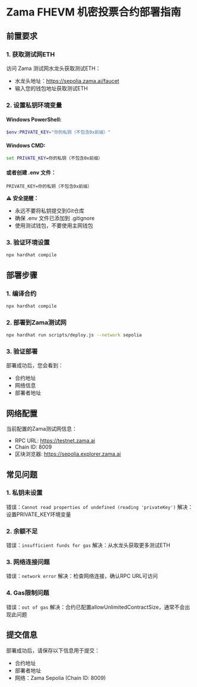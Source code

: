 # Zama FHEVM 机密投票合约部署指南

## 前置要求

### 1. 获取测试网ETH
访问 Zama 测试网水龙头获取测试ETH：
- 水龙头地址：https://sepolia.zama.ai/faucet
- 输入您的钱包地址获取测试ETH

### 2. 设置私钥环境变量

#### Windows PowerShell:
```powershell
$env:PRIVATE_KEY="你的私钥（不包含0x前缀）"
```

#### Windows CMD:
```cmd
set PRIVATE_KEY=你的私钥（不包含0x前缀）
```

#### 或者创建 .env 文件：
```
PRIVATE_KEY=你的私钥（不包含0x前缀）
```

**⚠️ 安全提醒：**
- 永远不要将私钥提交到Git仓库
- 确保 .env 文件已添加到 .gitignore
- 使用测试钱包，不要使用主网钱包

### 3. 验证环境设置
```bash
npx hardhat compile
```

## 部署步骤

### 1. 编译合约
```bash
npx hardhat compile
```

### 2. 部署到Zama测试网
```bash
npx hardhat run scripts/deploy.js --network sepolia
```

### 3. 验证部署
部署成功后，您会看到：
- 合约地址
- 网络信息
- 部署者地址

## 网络配置

当前配置的Zama测试网信息：
- RPC URL: https://testnet.zama.ai
- Chain ID: 8009
- 区块浏览器: https://sepolia.explorer.zama.ai

## 常见问题

### 1. 私钥未设置
错误：`Cannot read properties of undefined (reading 'privateKey')`
解决：设置PRIVATE_KEY环境变量

### 2. 余额不足
错误：`insufficient funds for gas`
解决：从水龙头获取更多测试ETH

### 3. 网络连接问题
错误：`network error`
解决：检查网络连接，确认RPC URL可访问

### 4. Gas限制问题
错误：`out of gas`
解决：合约已配置allowUnlimitedContractSize，通常不会出现此问题

## 提交信息

部署成功后，请保存以下信息用于提交：
- 合约地址
- 部署者地址
- 网络：Zama Sepolia (Chain ID: 8009) 